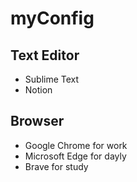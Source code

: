 # myConfig
## Text Editor
- Sublime Text
- Notion
## Browser
- Google Chrome for work
- Microsoft Edge for dayly
- Brave for study
